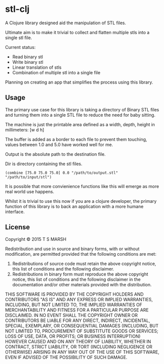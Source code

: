 # stl-clj

A Clojure library designed aid the manipulation of STL files.

Ultimate aim is to make it trivial to collect and flatten multiple
stls into a single stl file.

Current status:

* Read binary stl
* Write binary stl
* Linear translation of stls
* Combination of multiple stl into a single file

Planning on creating an app that simplifies the process using this
library.

## Usage

The primary use case for this library is taking a directory of Binary STL files and turning them into a single STL file to reduce the need for baby sitting.

The machine is just the printable area defined as a width, depth, height in millimeters: [w d h]

The buffer is added as a border to each file to prevent them touching, values between 1.0 and 5.0 have worked well for me.

Output is the absolute path to the destination file.

Dir is directory containing the stl files.


```
(combine [75.0 75.0 75.0] 0.0 "/path/to/output.stl" "/path/to/input/stl")
```

It is possible that more convienience functions like this will emerge
as more real world use happens.

Whilst it is trivial to use this now if you are a clojure developer, the primary function of this library is to back an application with a more humane interface.

## License
Copyright © 2015 T S MARSH

Redistribution and use in source and binary forms, with or without
modification, are permitted provided that the following conditions are met:

1. Redistributions of source code must retain the above copyright notice, this
   list of conditions and the following disclaimer.
2. Redistributions in binary form must reproduce the above copyright notice,
   this list of conditions and the following disclaimer in the documentation
   and/or other materials provided with the distribution.

THIS SOFTWARE IS PROVIDED BY THE COPYRIGHT HOLDERS AND CONTRIBUTORS "AS IS" AND
ANY EXPRESS OR IMPLIED WARRANTIES, INCLUDING, BUT NOT LIMITED TO, THE IMPLIED
WARRANTIES OF MERCHANTABILITY AND FITNESS FOR A PARTICULAR PURPOSE ARE
DISCLAIMED. IN NO EVENT SHALL THE COPYRIGHT OWNER OR CONTRIBUTORS BE LIABLE FOR
ANY DIRECT, INDIRECT, INCIDENTAL, SPECIAL, EXEMPLARY, OR CONSEQUENTIAL DAMAGES
(INCLUDING, BUT NOT LIMITED TO, PROCUREMENT OF SUBSTITUTE GOODS OR SERVICES;
LOSS OF USE, DATA, OR PROFITS; OR BUSINESS INTERRUPTION) HOWEVER CAUSED AND
ON ANY THEORY OF LIABILITY, WHETHER IN CONTRACT, STRICT LIABILITY, OR TORT
(INCLUDING NEGLIGENCE OR OTHERWISE) ARISING IN ANY WAY OUT OF THE USE OF THIS
SOFTWARE, EVEN IF ADVISED OF THE POSSIBILITY OF SUCH DAMAGE.
